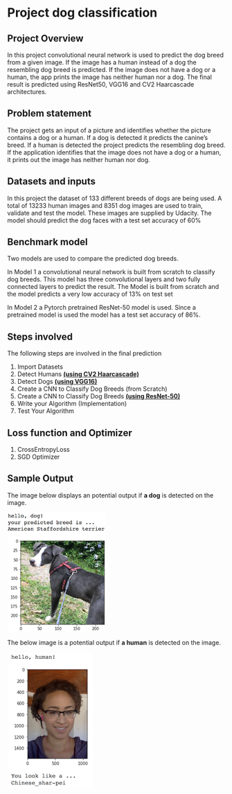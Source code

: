 # Project dog classification

## Project Overview

In this project convolutional neural network is used to predict the dog breed from a given image. If the image has a human instead of a dog the resembling dog breed is predicted. If the image does not have a dog or a human, the app prints the image has neither human nor a dog. The final result is predicted using ResNet50, VGG16 and CV2 Haarcascade architectures.

## Problem statement

The project gets an input of a picture and identifies whether the picture contains a dog or a human. If a dog is detected it predicts the canine’s breed. If a human is detected the project predicts the resembling dog breed. If the application identifies that the image does not have a dog or a human, it prints out the image has neither human nor dog.

## Datasets and inputs

In this project the dataset of 133 different breeds of dogs are being used. A total of 13233 human images and 8351 dog images are used to train, validate and test the model. These images are supplied by Udacity. The model should predict the dog faces with a test set accuracy of 60%

## Benchmark model

Two models are used to compare the predicted dog breeds.

In Model 1 a convolutional neural network is built from scratch to classify dog breeds. This model has three convolutional layers and two fully connected layers to predict the result. The Model is built from scratch and the model predicts a very low accuracy of 13% on test set

In Model 2 a Pytorch pretrained ResNet-50 model is used. Since a pretrained model is used the model has a test set accuracy of 86%.


## Steps involved

The following steps are involved in the final prediction

1. Import Datasets
1. Detect Humans [**(using CV2 Haarcascade)**](https://docs.opencv.org/trunk/db/d28/tutorial_cascade_classifier.html)
1. Detect Dogs [**(using VGG16)**](https://arxiv.org/abs/1409.1556)
1. Create a CNN to Classify Dog Breeds (from Scratch)
1. Create a CNN to Classify Dog Breeds [**(using ResNet-50)**](https://arxiv.org/abs/1512.03385)
1. Write your Algorithm (Implementation)
1. Test Your Algorithm

## Loss function and Optimizer

1. CrossEntropyLoss
2. SGD Optimizer

## Sample Output

The image below displays an potential output if **a dog** is detected on the image.

![Sample output](Images/sample_dog_output.png)

The below image is a potential output if **a human** is detected on the image.

![Sample output](Images/sample_human_output.png)
